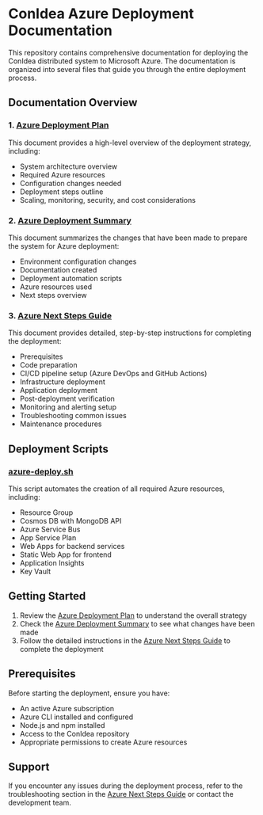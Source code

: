 # ConIdea Azure Deployment Documentation

This repository contains comprehensive documentation for deploying the ConIdea distributed system to Microsoft Azure. The documentation is organized into several files that guide you through the entire deployment process.

## Documentation Overview

### 1. [Azure Deployment Plan](azure-deployment-plan.md)
This document provides a high-level overview of the deployment strategy, including:
- System architecture overview
- Required Azure resources
- Configuration changes needed
- Deployment steps outline
- Scaling, monitoring, security, and cost considerations

### 2. [Azure Deployment Summary](azure-deployment-summary.md)
This document summarizes the changes that have been made to prepare the system for Azure deployment:
- Environment configuration changes
- Documentation created
- Deployment automation scripts
- Azure resources used
- Next steps overview

### 3. [Azure Next Steps Guide](azure-next-steps-guide.md)
This document provides detailed, step-by-step instructions for completing the deployment:
- Prerequisites
- Code preparation
- CI/CD pipeline setup (Azure DevOps and GitHub Actions)
- Infrastructure deployment
- Application deployment
- Post-deployment verification
- Monitoring and alerting setup
- Troubleshooting common issues
- Maintenance procedures

## Deployment Scripts

### [azure-deploy.sh](azure-deploy.sh)
This script automates the creation of all required Azure resources, including:
- Resource Group
- Cosmos DB with MongoDB API
- Azure Service Bus
- App Service Plan
- Web Apps for backend services
- Static Web App for frontend
- Application Insights
- Key Vault

## Getting Started

1. Review the [Azure Deployment Plan](azure-deployment-plan.md) to understand the overall strategy
2. Check the [Azure Deployment Summary](azure-deployment-summary.md) to see what changes have been made
3. Follow the detailed instructions in the [Azure Next Steps Guide](azure-next-steps-guide.md) to complete the deployment

## Prerequisites

Before starting the deployment, ensure you have:
- An active Azure subscription
- Azure CLI installed and configured
- Node.js and npm installed
- Access to the ConIdea repository
- Appropriate permissions to create Azure resources

## Support

If you encounter any issues during the deployment process, refer to the troubleshooting section in the [Azure Next Steps Guide](azure-next-steps-guide.md) or contact the development team.
